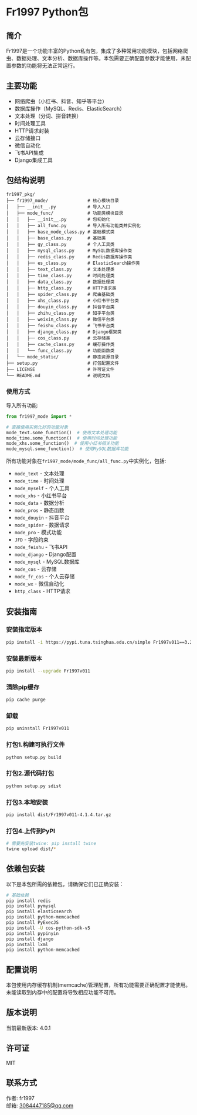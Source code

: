# Fr1997 Python包

## 简介

Fr1997是一个功能丰富的Python私有包，集成了多种常用功能模块，包括网络爬虫、数据处理、文本分析、数据库操作等。本包需要正确配置参数才能使用，未配置参数的功能将无法正常运行。

## 主要功能

- 网络爬虫（小红书、抖音、知乎等平台）
- 数据库操作（MySQL、Redis、ElasticSearch）
- 文本处理（分词、拼音转换）
- 时间处理工具
- HTTP请求封装
- 云存储接口
- 微信自动化
- 飞书API集成
- Django集成工具

## 包结构说明

```
fr1997_pkg/
├── fr1997_mode/               # 核心模块目录
│   ├── __init__.py            # 导入入口
│   ├── mode_func/             # 功能类模块目录
│   │   ├── __init__.py        # 包初始化
│   │   ├── all_func.py        # 导入所有功能类并实例化
│   │   ├── base_mode_class.py # 基础模式类
│   │   ├── base_class.py      # 基础类
│   │   ├── gy_class.py        # 个人工具类
│   │   ├── mysql_class.py     # MySQL数据库操作类
│   │   ├── redis_class.py     # Redis数据库操作类
│   │   ├── es_class.py        # ElasticSearch操作类
│   │   ├── text_class.py      # 文本处理类
│   │   ├── time_class.py      # 时间处理类
│   │   ├── data_class.py      # 数据处理类
│   │   ├── http_class.py      # HTTP请求类
│   │   ├── spider_class.py    # 爬虫基础类
│   │   ├── xhs_class.py       # 小红书平台类
│   │   ├── douyin_class.py    # 抖音平台类
│   │   ├── zhihu_class.py     # 知乎平台类
│   │   ├── weixin_class.py    # 微信平台类
│   │   ├── feishu_class.py    # 飞书平台类
│   │   ├── django_class.py    # Django框架类
│   │   ├── cos_class.py       # 云存储类
│   │   ├── cache_class.py     # 缓存操作类
│   │   └── func_class.py      # 功能函数类
│   └── mode_static/           # 静态资源目录
├── setup.py                   # 打包配置文件
├── LICENSE                    # 许可证文件
└── README.md                  # 说明文档
```

### 使用方式

导入所有功能:

```python
from fr1997_mode import *

# 直接使用实例化好的功能对象
mode_text.some_function()  # 使用文本处理功能
mode_time.some_function()  # 使用时间处理功能
mode_xhs.some_function()  # 使用小红书相关功能
mode_mysql.some_function()  # 使用MySQL数据库功能
```

所有功能对象在`fr1997_mode/mode_func/all_func.py`中实例化，包括:

- `mode_text` - 文本处理
- `mode_time` - 时间处理
- `mode_myself` - 个人工具
- `mode_xhs` - 小红书平台
- `mode_data` - 数据分析
- `mode_pros` - 静态函数
- `mode_douyin` - 抖音平台
- `mode_spider` - 数据请求
- `mode_pro` - 模式功能
- `JFD` - 字段约束
- `mode_feishu` - 飞书API
- `mode_django` - Django配置
- `mode_mysql` - MySQL数据库
- `mode_cos` - 云存储
- `mode_fr_cos` - 个人云存储
- `mode_wx` - 微信自动化
- `http_class` - HTTP请求

## 安装指南

### 安装指定版本

```bash
pip install -i https://pypi.tuna.tsinghua.edu.cn/simple Fr1997v011==3.2.6
```

### 安装最新版本

```bash
pip install --upgrade Fr1997v011
```

### 清除pip缓存

```bash
pip cache purge
```

### 卸载

```bash
pip uninstall Fr1997v011
```

### 打包1.构建可执行文件

```bash
python setup.py build
```

### 打包2.源代码打包

```bash
python setup.py sdist
```

### 打包3.本地安装

```bash
pip install dist/Fr1997v011-4.1.4.tar.gz
```

### 打包4.上传到PyPI

```bash
# 需要先安装twine: pip install twine
twine upload dist/*
```

## 依赖包安装

以下是本包所需的依赖包，请确保它们已正确安装：

```bash
# 基础依赖
pip install redis
pip install pymysql
pip install elasticsearch
pip install python-memcached
pip install PyExecJS
pip install -U cos-python-sdk-v5
pip install pypinyin
pip install django
pip install lxml
pip install python-memcached
```

## 配置说明

本包使用内存缓存机制(memcache)管理配置，所有功能需要正确配置才能使用。未能读取到内存中的配置将导致相应功能不可用。

## 版本说明

当前最新版本: 4.0.1

## 许可证

MIT

## 联系方式

作者: fr1997  
邮箱: 3084447185@qq.com
